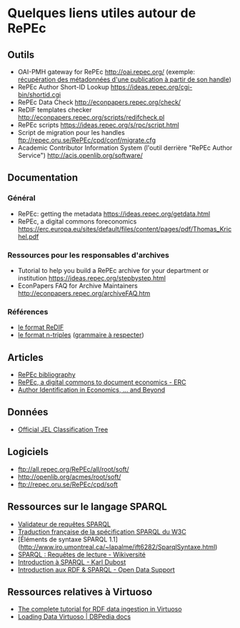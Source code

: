 # Quelques liens utiles autour de RePEc

## Outils 

- OAI-PMH gateway for RePEc http://oai.repec.org/ (exemple: [récupération des métadonnées d'une publication à partir de son handle](http://oai.repec.org/?verb=GetRecord&metadataPrefix=oai_dc&identifier=oai:RePEc:cup:endeec:v:16:y:2011:i:02:p:239-242_00))
- RePEc Author Short-ID Lookup https://ideas.repec.org/cgi-bin/shortid.cgi
- RePEc Data Check http://econpapers.repec.org/check/
- ReDIF templates checker http://econpapers.repec.org/scripts/redifcheck.pl 
- RePEc scripts https://ideas.repec.org/s/rpc/script.html
- Script de migration pour les handles ftp://repec.oru.se/RePEc/cpd/conf/migrate.cfg
- Academic Contributor Information System (l'outil derrière "RePEc Author Service") http://acis.openlib.org/software/


## Documentation

### Général

- RePEc: getting the metadata https://ideas.repec.org/getdata.html
- RePEc, a digital commons foreconomics https://erc.europa.eu/sites/default/files/content/pages/pdf/Thomas_Krichel.pdf

### Ressources pour les responsables d'archives

- Tutorial to help you build a RePEc archive for your department or institution https://ideas.repec.org/stepbystep.html
- EconPapers FAQ for Archive Maintainers http://econpapers.repec.org/archiveFAQ.htm

### Références

- [le format ReDIF](http://openlib.org/acmes/root/docu/redif_1.html)
- [le format n-triples](https://www.w3.org/TR/n-triples) ([grammaire à respecter](https://www.w3.org/TR/n-triples/#n-triples-grammar))


## Articles

- [RePEc bibliography](http://www.jonas.ax/repec/RePEc-bibliography.html)
- [RePEc, a digital commons to document economics - ERC](https://erc.europa.eu/sites/default/files/content/pages/pdf/Thomas_Krichel.pdf)
- [Author Identification in Economics, ... and Beyond](https://research.stlouisfed.org/wp/2012/2012-018.pdf)


## Données

- [Official JEL Classification Tree](https://www.aeaweb.org/econlit/classificationTree.xml)


## Logiciels

- ftp://all.repec.org/RePEc/all/root/soft/
- http://openlib.org/acmes/root/soft/
- ftp://repec.oru.se/RePEc/cpd/soft


## Ressources sur le langage SPARQL

- [Validateur de requêtes SPARQL](http://sparql.org/query-validator.html)
- [Traduction française de la spécification SPARQL du W3C](http://www.yoyodesign.org/doc/w3c/rdf-sparql-query/)
- [Éléments de syntaxe SPARQL 1.1] (http://www.iro.umontreal.ca/~lapalme/ift6282/SparqlSyntaxe.html)
- [SPARQL : Requêtes de lecture - Wikiversité](https://fr.wikiversity.org/wiki/SPARQL_Protocol_and_RDF_Query_Language/Requ%C3%AAtes_de_lecture)
- [Introduction à SPARQL - Karl Dubost](http://www.la-grange.net/2009/02/24/etincelles-semantique)
- [Introduction aux RDF & SPARQL - Open Data Support](http://fr.slideshare.net/OpenDataSupport/introduction-to-rdf-sparql-v013-fr/)


## Ressources relatives à Virtuoso

- [The complete tutorial for RDF data ingestion in Virtuoso](https://confluence.deri.ie:8443/display/webstar/The+complete+tutorial+for+RDF+data+ingestion+in+Virtuoso)
- [Loading Data Virtuoso | DBPedia docs](https://github.com/dbpedia/dbpedia-docs/wiki/Loading-Data-Virtuoso)
